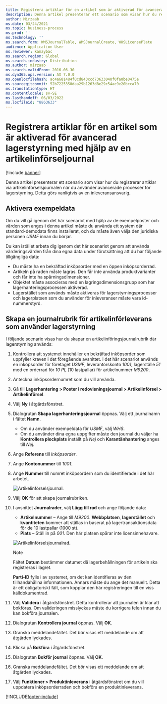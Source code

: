 ```yaml
---
title: Registrera artiklar för en artikel som är aktiverad för avancerad lagerstyrning med hjälp av en artikelinförseljournal
description: Denna artikel presenterar ett scenario som visar hur du registrerar artiklar via artikelinförselsjournalen när du använder avancerade processer för lagerstyrning.
author: Mirzaab
ms.date: 03/24/2021
ms.topic: business-process
ms.prod: ''
ms.technology: ''
ms.search.form: WMSJournalTable, WMSJournalCreate, WHSLicensePlate
audience: Application User
ms.reviewer: kamaybac
ms.search.region: Global
ms.search.industry: Distribution
ms.author: mirzaab
ms.search.validFrom: 2016-06-30
ms.dyn365.ops.version: AX 7.0.0
ms.openlocfilehash: ac4a681484f0cd843ccd73633040f0fa0be0475e
ms.sourcegitcommit: 52b7225350daa29b1263d8e29c54ac9e20bcca70
ms.translationtype: HT
ms.contentlocale: sv-SE
ms.lasthandoff: 06/03/2022
ms.locfileid: "8863633"
---
```

# <a name="register-items-for-an-advanced-warehousing-enabled-item-using-an-item-arrival-journal"></a>Registrera artiklar för en artikel som är aktiverad för avancerad lagerstyrning med hjälp av en artikelinförseljournal

[!include [banner](../../includes/banner.md)]

Denna artikel presenterar ett scenario som visar hur du registrerar artiklar via artikelinförselsjournalen när du använder avancerade processer för lagerstyrning. Detta görs vanligtvis av en inleveransansvarig.

## <a name="enable-sample-data"></a>Aktivera exempeldata

Om du vill gå igenom det här scenariot med hjälp av de exempelposter och värden som anges i denna artikel måste du använda ett system där standard-demodata finns installerat, och du måste även välja den juridiska personen *USMF* innan du börjar.

Du kan istället arbeta dig igenom det här scenariot genom att använda värderingsvärden från dina egna data under förutsättning att du har följande tillgängliga data:

- Du måste ha en bekräftad inköpsorder med en öppen inköpsorderrad.
- Artikeln på raden måste lagras. Den får inte använda produktvarianter och får inte ha spårningsdimensioner.
- Objektet måste associeras med en lagringsdimensionsgrupp som har lagerhanteringsprocessen aktiverad.
- Lagerstället som används måste aktiveras för lagerstyrningsprocesser och lagerplatsen som du använder för inleveranser måste vara id-nummerstyrd.

## <a name="create-an-item-arrival-journal-header-that-uses-warehouse-management"></a>Skapa en journalrubrik för artikelinförleverans som använder lagerstyrning

I följande scenario visas hur du skapar en artikelinföringsjournalrubrik där lagerstyrning används:

1. Kontrollera att systemet innehåller en bekräftad inköpsorder som uppfyller kraven i det föregående avsnittet. I det här scenariot används en inköpsorder för företaget *USMF*, leverantörskonto *1001*, lagerställe *51* med en orderrad för *10 PL* (10 lastpallar) för artikelnummer *M9200*.
1. Anteckna inköpsordernumret som du vill använda.
1. Gå till **Lagerhantering \> Poster i redovisningsjournal \> Artikelinförsel \> Artikelinförsel**.
1. Välj **Ny** i åtgärdsfönstret.
1. Dialogrutan **Skapa lagerhanteringsjournal** öppnas. Välj ett journalnamn i fältet **Namn**.
    - Om du använder exempeldata för *USMF*, välj *WHS*.
    - Om du använder dina egna uppgifter måste den journal du väljer ha **Kontrollera plockplats** inställt på *Nej* och **Karantänhantering** anges till *Nej*.
1. Ange **Referens** till *Inköpsorder*.
1. Ange **Kontonummer** till *1001*.
1. Ange **Nummer** till numret inköpsordern som du identifierade i det här arbetet.

    ![Artikelinförselsjournal.](../media/item-arrival-journal-header.png "Artikelinförseljournal")

1. Välj **OK** för att skapa journalrubriken.
1. I avsnittet **Journalrader**, välj **Lägg till rad** och ange följande data:
    - **Artikelnummer** – Ange till *M9200*. **Webbplatsen**, **lagerstället** och **kvantiteten** kommer att ställas in baserat på lagertransaktionsdata för de 10 lastpallar (1000 st).
    - **Plats** – Ställ in på *001*. Den här platsen spårar inte licensinnehavare.

    ![Artikelinförselsjournalrad.](../media/item-arrival-journal-line.png "Artikelinförseljournalrad")

    > [!NOTE]
    > Fältet **Datum** bestämmer datumet då lagerbehållningen för artikeln ska registreras i lagret.  
    >
    > **Parti-ID** fylls i av systemet, om det kan identifieras av den tillhandahållna informationen. Annars måste du ange det manuellt. Detta är ett obligatoriskt fält, som kopplar den här registreringen till en viss källdokumentrad.  

1. Välj **Validera** i åtgärdsfönstret. Detta kontrollerar att journalen är klar att bokföras. Om valideringen misslyckas måste du korrigera felen innan du kan bokföra journalen.  
1. Dialogrutan **Kontrollera journal** öppnas. Välj **OK**.
1. Granska meddelandefältet. Det bör visas ett meddelande om att åtgärden lyckades.  
1. Klicka på **Bokföra** i åtgärdsfönstret.
1. Dialogrutan **Bokför journal** öppnas. Välj **OK**.
1. Granska meddelandefältet. Det bör visas ett meddelande om att åtgärden lyckades.
1. Välj **Funktioner > Produktinleverans** i åtgärdsfönstret om du vill uppdatera inköpsorderraden och bokföra en produktinleverans.


[!INCLUDE[footer-include](../../../includes/footer-banner.md)]
